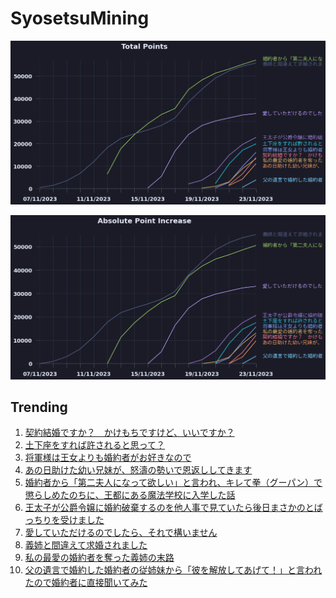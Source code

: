 # SyosetsuMining


![](https://raw.githubusercontent.com/exc4l/SyosetsuMining/main/plots/point_trend.png)

![](https://raw.githubusercontent.com/exc4l/SyosetsuMining/main/plots/point_increase.png)


## Trending

1. [契約結婚ですか？　かけもちですけど、いいですか？](https://ncode.syosetu.com/n0097in/)
2. [土下座をすれば許されると思って？](https://ncode.syosetu.com/n9706im/)
3. [将軍様は王女よりも婚約者がお好きなので](https://ncode.syosetu.com/n9682im/)
4. [あの日助けた幼い兄妹が、怒濤の勢いで恩返ししてきます](https://ncode.syosetu.com/n3556ig/)
5. [婚約者から「第二夫人になって欲しい」と言われ、キレて拳（グーパン）で懲らしめたのちに、王都にある魔法学校に入学した話](https://ncode.syosetu.com/n4353im/)
6. [王太子が公爵令嬢に婚約破棄するのを他人事で見ていたら後日まさかのとばっちりを受けました](https://ncode.syosetu.com/n7421ik/)
7. [愛していただけるのでしたら、それで構いません](https://ncode.syosetu.com/n8000im/)
8. [義姉と間違えて求婚されました](https://ncode.syosetu.com/n4350im/)
9. [私の最愛の婚約者を奪った義姉の末路](https://ncode.syosetu.com/n8464im/)
10. [父の遺言で婚約した婚約者の従姉妹から「彼を解放してあげて！」と言われたので婚約者に直接聞いてみた](https://ncode.syosetu.com/n0469in/)
